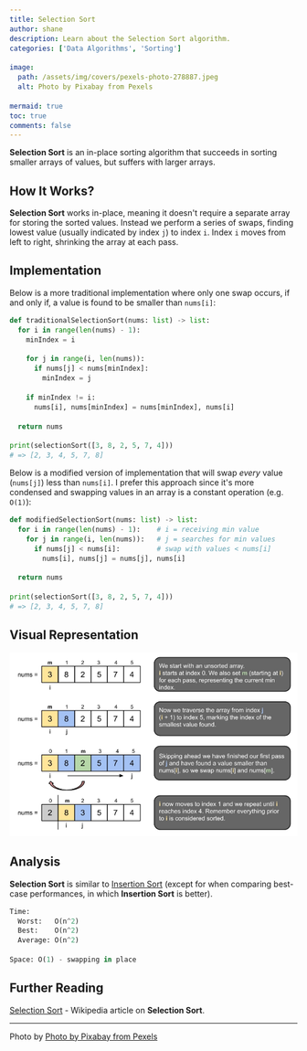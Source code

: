 ```yaml
---
title: Selection Sort
author: shane
description: Learn about the Selection Sort algorithm.
categories: ['Data Algorithms', 'Sorting']

image:
  path: /assets/img/covers/pexels-photo-278887.jpeg
  alt: Photo by Pixabay from Pexels

mermaid: true
toc: true
comments: false
---
```


**Selection Sort** is an in-place sorting algorithm that succeeds in sorting smaller arrays of values, but suffers with larger arrays.

## How It Works?

**Selection Sort** works in-place, meaning it doesn't require a separate array for storing the sorted values. Instead we perform a series of swaps, finding lowest value (usually indicated by index `j`) to index `i`. Index `i` moves from left to right, shrinking the array at each pass.

## Implementation

Below is a more traditional implementation where only one swap occurs, if and only if, a value is found to be smaller than `nums[i]`:

```python
def traditionalSelectionSort(nums: list) -> list:
  for i in range(len(nums) - 1):
    minIndex = i

    for j in range(i, len(nums)):
      if nums[j] < nums[minIndex]:
        minIndex = j
        
    if minIndex != i:
      nums[i], nums[minIndex] = nums[minIndex], nums[i]
      
  return nums
  
print(selectionSort([3, 8, 2, 5, 7, 4]))
# => [2, 3, 4, 5, 7, 8]
```

Below is a modified version of implementation that will swap *every* value (`nums[j]`) less than `nums[i]`. I prefer this approach since it's more condensed and swapping values in an array is a constant operation (e.g. `O(1)`):

```python
def modifiedSelectionSort(nums: list) -> list:
  for i in range(len(nums) - 1):    # i = receiving min value
    for j in range(i, len(nums)):   # j = searches for min values
      if nums[j] < nums[i]:         # swap with values < nums[i]
        nums[i], nums[j] = nums[j], nums[i]

  return nums

print(selectionSort([3, 8, 2, 5, 7, 4]))
# => [2, 3, 4, 5, 7, 8]
```

## Visual Representation

![](/assets/img/data-algorithms/Sort_Selection.jpg)

## Analysis

**Selection Sort** is similar to [Insertion Sort](/wiki/data-algorithms/sort-selection) (except for when comparing best-case performances, in which **Insertion Sort** is better).

```python
Time:
  Worst:   O(n^2)
  Best:    O(n^2)
  Average: O(n^2)

Space: O(1) - swapping in place
```

## Further Reading

[Selection Sort](https://en.wikipedia.org/wiki/Selection_sort) - Wikipedia article on **Selection Sort**.

---
Photo by [Photo by Pixabay from Pexels](https://www.pexels.com/photo/brown-scrabble-boards-with-letters-278887/)